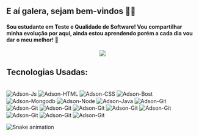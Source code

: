 ## E aí galera, sejam bem-vindos 🐱‍💻
#### Sou estudante em Teste e Qualidade de Software! Vou compartilhar minha evolução por aqui, ainda estou aprendendo porém a cada dia vou dar o meu melhor! 🤞

<p align="center">
<img src="https://media1.giphy.com/media/jTNG3RF6EwbkpD4LZx/giphy.gif?cid=ecf05e47x4acd4dczhk82frp05am2h5jqruwau7dndw2jyty&rid=giphy.gif&ct=g" />
</p>

  ## Tecnologias Usadas:
  
  <div style="display: inline_block"><br>
  <img align="center" alt="Adson-Js" src="https://img.shields.io/badge/JavaScript-F7DF1E?style=for-the-badge&logo=javascript&logoColor=black">
  <img align="center" alt="Adson-HTML" src="https://img.shields.io/badge/Node.js-43853D?style=for-the-badge&logo=node.js&logoColor=white">
  <img align="center" alt="Adson-CSS" src="https://img.shields.io/badge/Java-ED8B00?style=for-the-badge&logo=java&logoColor=white">
  <img align="center" alt="Adson-Bost" src="https://img.shields.io/badge/Markdown-000000?style=for-the-badge&logo=markdown&logoColor=white">
  <img align="center" alt="Adson-Mongodb" src="https://img.shields.io/badge/PostgreSQL-316192?style=for-the-badge&logo=postgresql&logoColor=white">
  <img align="center" alt="Adson-Node" src="https://img.shields.io/badge/Jest-323330?style=for-the-badge&logo=Jest&logoColor=white">
  <img align="center" alt="Adson-Java" src="https://img.shields.io/badge/GitHub_Actions-2088FF?style=for-the-badge&logo=github-actions&logoColor=white">
  <img align="center" alt="Adson-Git" src="https://img.shields.io/badge/Salesforce-00A1E0?style=for-the-badge&logo=Salesforce&logoColor=white">
  <img align="center" alt="Adson-Git" src="https://img.shields.io/badge/Sonar%20cloud-F3702A?style=for-the-badge&logo=sonarcloud&logoColor=white">
  <img align="center" alt="Adson-Git" src="https://img.shields.io/badge/IntelliJ_IDEA-000000.svg?style=for-the-badge&logo=intellij-idea&logoColor=white">
  <img align="center" alt="Adson-Git" src="https://img.shields.io/badge/Eclipse-2C2255?style=for-the-badge&logo=eclipse&logoColor=white">
  <img align="center" alt="Adson-Git" src="https://img.shields.io/badge/Visual_Studio_Code-0078D4?style=for-the-badge&logo=visual%20studio%20code&logoColor=white">
  <img align="center" alt="Adson-Git" src="https://img.shields.io/badge/SonarLint-CB2029?style=for-the-badge&logo=sonarlint&logoColor=white">
  <img align="center" alt="Adson-Git" src="https://img.shields.io/badge/GIT-E44C30?style=for-the-badge&logo=git&logoColor=white">
  <img align="center" alt="Adson-Git" src="https://img.shields.io/badge/Jira-0052CC?style=for-the-badge&logo=Jira&logoColor=white">
  <img align="center" alt="Adson-Git" src="https://code.iconify.design/iconify-icon/1.0.3/iconify-icon.min.js">
  
</div>

  
  ![Snake animation](https://github.com/adsonpatrick/adsonpatrick/blob/output/github-contribution-grid-snake.svg)
